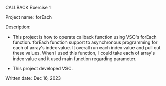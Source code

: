 CALLBACK Exercise 1

Project name: forEach

Description:

- This project is how to operate callback function using VSC's forEach function.
  forEach function support to asynchronous programming for each of array's index value.
  It overall run each index value and pull out these values. When I used this function, I could take each of array's index value and it used main function regarding parameter.

- This project developed VSC.

Written date: Dec 16, 2023
